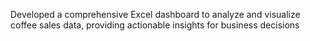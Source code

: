 Developed a comprehensive Excel dashboard to analyze and visualize coffee sales data, providing actionable insights for business decisions
